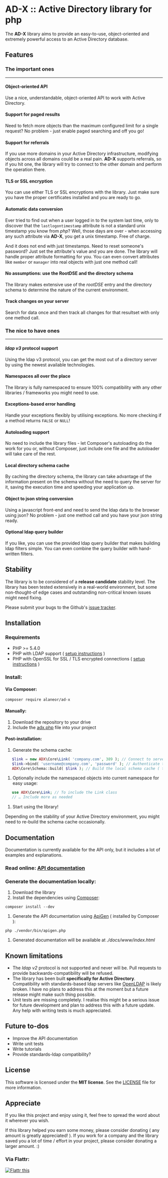 # AD-X :: Active Directory library for php

The **AD-X** library aims to provide an easy-to-use, object-oriented and extremely powerful access to an Active Directory database.

## Features

### The important ones
----

#### Object-oriented API
Use a nice, understandable, object-oriented API to work with Active Directory.

#### Support for paged results
Need to fetch more objects than the maximum configured limit for a single request? No problem - just enable paged searching and off you go!

#### Support for referrals
If you use more domains in your Active Directory infrastructure, modifying objects across all domains could be a real pain. **AD-X** supports referrals, so if you hit one, the library will try to connect to the other domain and perform the operation there.

#### TLS or SSL encryption
You can use either TLS or SSL encryptions with the library. Just make sure you have the proper certificates installed and you are ready to go.

#### Automatic data conversion

Ever tried to find out when a user logged in to the system last time, only to discover that the `lastlogontimestamp` attribute is not a standard unix timestamp you know from *php*? Well, those days are over - when accessing any such attribute via **AD-X**, you get a unix timestamp. Free of charge.

And it does not end with just timestamps. Need to reset someone's password? Just set the attribute's value and you are done. The library will handle proper attribute formatting for you.
You can even convert attributes like `member` or `manager` into real objects with just one method call!

#### No assumptions: use the RootDSE and the directory schema
The library makes extensive use of the *rootDSE* entry and the directory schema to determine the nature of the current environment.

#### Track changes on your server
Search for data once and then track all changes for that resultset with only one method call.

### The nice to have ones
----

#### *ldap v3* protocol support
Using the ldap v3 protocol, you can get the most out of a directory server by using the newest available technologies.

#### Namespaces all over the place
The library is fully namespaced to ensure 100% compatibility with any other libraries / frameworks you might need to use.

#### Exceptions-based error handling
Handle your exceptions flexibly by utilising exceptions. No more checking if a method returns `FALSE` or `NULL`!

#### Autoloading support
No need to include the library files - let Composer's autoloading do the work for you or, without Composer, just include one file and the autoloader will take care of the rest.

#### Local directory schema cache
By caching the directory schema, the library can take advantage of the information present on the schema without the need to query the server for it, saving the execution time and speeding your application up.

#### Object to json string conversion
Using a javascript front-end and need to send the ldap data to the browser using json? No problem - just one method call and you have your json string ready.

#### Optional ldap query builder
If you like, you can use the provided ldap query builder that makes building ldap filters simple. You can even combine the query builder with hand-written filters.


## Stability

The library is to be considered of a **release candidate** stability level. The library has been tested extensively in a real-world environment, but some non-thought-of edge cases and outstanding non-critical known issues might need fixing.

Please submit your bugs to the Github's [issue tracker](https://github.com/Alaneor/AD-X/issues).

## Installation

### Requirements

 - PHP >= 5.4.0
 - PHP with LDAP support ( [setup instructions](http://www.php.net/manual/en/ldap.installation.php) )
 - PHP with OpenSSL for SSL / TLS encrypted connections ( [setup instructions](http://cz1.php.net/manual/en/openssl.installation.php) )

### Install:

#### Via Composer:

`composer require alaneor/ad-x`

#### Manually:

1. Download the repository to your drive
1. Include the [adx.php](adx.php) file into your project

#### Post-installation:

1. Generate the schema cache:
 ```php
    $link = new ADX\Core\Link( 'company.com', 389 ); // Connect to server on default port
    $link->bind( 'username@company.com', 'password' ); // Authenticate to the server
    ADX\Core\Schema::build( $link ); // Build the local schema cache ( takes some time, go get a coffee )
```

1. Optionally include the namespaced objects into current namespace for easy usage:
 ```php
    use ADX\Core\Link; // To include the Link class
    // … Include more as needed
 ```

1. Start using the library!

Depending on the stability of your Active Directory environment, you might need to re-build the schema cache occasionally.

## Documentation

Documentation is currently available for the API only, but it includes a lot of examples and explanations.

### Read online: [API documentation](http://alaneor.github.io/AD-X/api)
### Generate the documentation locally:

1. Download the library
1. Install the dependencies using [Composer](http://getcomposer.org/):
```
composer install --dev
```
1. Generate the API documentation using [ApiGen](http://apigen.org/) ( installed by Composer ):
```
php ./vendor/bin/apigen.php
```
1. Generated documentation will be available at *./docs/www/index.html*


## Known limitations

 - The *ldap v2* protocol is not supported and never will be. Pull requests to provide backwards-compatibility will be refused.
 - The library has been built **specifically for Active Directory**. Compatibility with standards-based ldap servers like [OpenLDAP](http://openldap.org) is likely broken. I have no plans to address this at the moment but a future release might make such thing possible.
 - Unit tests are missing completely. I realise this might be a serious issue for future development and plan to address this with a future update. Any help with writing tests is much appreciated.

## Future to-dos

 - Improve the API documentation
 - Write unit tests
 - Write tutorials
 - Provide standards-ldap compatibility?

## License

This software is licensed under the **MIT license**.
See the [LICENSE](LICENSE) file for more information.

## Appreciate

If you like this project and enjoy using it, feel free to spread the word about it wherever you wish.

If this library helped you earn some money, please consider donating ( any amount is greatly appreciated! ).
If you work for a company and the library saved you a lot of time / effort in your project, please consider donating a larger amount. :)

### Via Flattr:

<a href="http://flattr.com/thing/1301881/" target="_blank"><img src="http://api.flattr.com/button/flattr-badge-large.png" alt="Flattr this" title="Flattr this" border="0" /></a>
